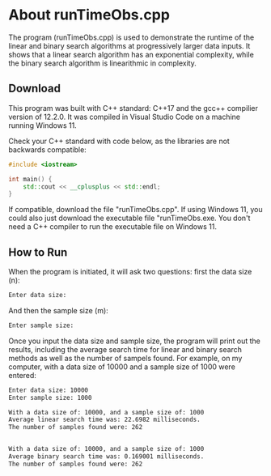# About runTimeObs.cpp 

The program (runTimeObs.cpp) is used to demonstrate the runtime of the linear and binary search algorithms at progressively larger data inputs. It shows that a linear search algorithm has an exponential complexity, while the binary search algorithm is linearithmic in complexity.

## Download
This program was built with C++ standard: C++17 and the gcc++ compilier version of 12.2.0. It was compiled in Visual Studio Code on a machine running Windows 11.  

Check your C++ standard with code below, as the libraries are not backwards compatible:
```cpp
#include <iostream>

int main() {
    std::cout << __cplusplus << std::endl;
}
```

If compatible, download the file "runTimeObs.cpp". If using Windows 11, you could also just download the executable file "runTimeObs.exe. You don't need a C++ compiler to run the executable file on Windows 11. 

## How to Run
When the program is initiated, it will ask two questions: first the data size (n):

```bash
Enter data size: 
```
And then the sample size (m):
```bash
Enter sample size:
```
Once you input the data size and sample size, the program will print out the results, including the average search time for linear and binary search methods as well as the number of sampels found.  For example, on my computer, with a data size of 10000 and a sample size of 1000 were entered: 
```bash
Enter data size: 10000
Enter sample size: 1000

With a data size of: 10000, and a sample size of: 1000
Average linear search time was: 22.6982 milliseconds.
The number of samples found were: 262


With a data size of: 10000, and a sample size of: 1000
Average binary search time was: 0.169001 milliseconds.
The number of samples found were: 262
```

